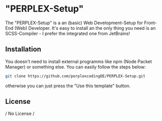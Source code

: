 # "PERPLEX-Setup"

The "PERPLEX-Setup" is a an (basic) Web Development-Setup for Front-End (Web) Developer.
It's easy to install an the only thing you need is an SCSS-Compiler - I prefer the integrated
one from JetBrains!


## Installation

You doesn't need to install external programms like npm (Node Packet Manager) or something else.
You can easily follow the steps below: 

```bash
git clone https://github.com/perplexcodingDE/PERPLEX-Setup.git
```

otherwise you can just press the "Use this template" button.


## License
/ No License /
